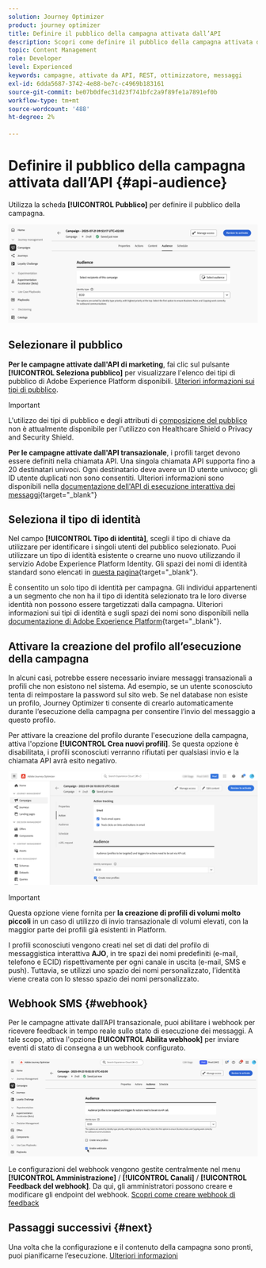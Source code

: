 ```yaml
---
solution: Journey Optimizer
product: journey optimizer
title: Definire il pubblico della campagna attivata dall’API
description: Scopri come definire il pubblico della campagna attivata da API.
topic: Content Management
role: Developer
level: Experienced
keywords: campagne, attivate da API, REST, ottimizzatore, messaggi
exl-id: 6dda5687-3742-4e88-be7c-c4969b183161
source-git-commit: be07b0dfec31d23f741bfc2a9f89fe1a7891ef0b
workflow-type: tm+mt
source-wordcount: '488'
ht-degree: 2%

---
```


# Definire il pubblico della campagna attivata dall’API {#api-audience}

Utilizza la scheda **[!UICONTROL Pubblico]** per definire il pubblico della campagna.

![](assets/campaign-audience.png)

## Selezionare il pubblico

**Per le campagne attivate dall&#39;API di marketing**, fai clic sul pulsante **[!UICONTROL Seleziona pubblico]** per visualizzare l&#39;elenco dei tipi di pubblico di Adobe Experience Platform disponibili. [Ulteriori informazioni sui tipi di pubblico](../audience/about-audiences.md).

>[!IMPORTANT]
>
>L&#39;utilizzo dei tipi di pubblico e degli attributi di [composizione del pubblico](../audience/get-started-audience-orchestration.md) non è attualmente disponibile per l&#39;utilizzo con Healthcare Shield o Privacy and Security Shield.

**Per le campagne attivate dall&#39;API transazionale**, i profili target devono essere definiti nella chiamata API. Una singola chiamata API supporta fino a 20 destinatari univoci. Ogni destinatario deve avere un ID utente univoco; gli ID utente duplicati non sono consentiti. Ulteriori informazioni sono disponibili nella [documentazione dell&#39;API di esecuzione interattiva dei messaggi](https://developer.adobe.com/journey-optimizer-apis/references/messaging/#tag/execution/operation/postIMUnitaryMessageExecution){target="_blank"}

## Seleziona il tipo di identità

Nel campo **[!UICONTROL Tipo di identità]**, scegli il tipo di chiave da utilizzare per identificare i singoli utenti del pubblico selezionato. Puoi utilizzare un tipo di identità esistente o crearne uno nuovo utilizzando il servizio Adobe Experience Platform Identity. Gli spazi dei nomi di identità standard sono elencati in [questa pagina](https://experienceleague.adobe.com/it/docs/experience-platform/identity/features/namespaces#standard){target="_blank"}.

È consentito un solo tipo di identità per campagna. Gli individui appartenenti a un segmento che non ha il tipo di identità selezionato tra le loro diverse identità non possono essere targetizzati dalla campagna. Ulteriori informazioni sui tipi di identità e sugli spazi dei nomi sono disponibili nella [documentazione di Adobe Experience Platform](https://experienceleague.adobe.com/docs/experience-platform/identity/home.html?lang=it){target="_blank"}.

## Attivare la creazione del profilo all’esecuzione della campagna

In alcuni casi, potrebbe essere necessario inviare messaggi transazionali a profili che non esistono nel sistema. Ad esempio, se un utente sconosciuto tenta di reimpostare la password sul sito web. Se nel database non esiste un profilo, Journey Optimizer ti consente di crearlo automaticamente durante l’esecuzione della campagna per consentire l’invio del messaggio a questo profilo.

Per attivare la creazione del profilo durante l&#39;esecuzione della campagna, attiva l&#39;opzione **[!UICONTROL Crea nuovi profili]**. Se questa opzione è disabilitata, i profili sconosciuti verranno rifiutati per qualsiasi invio e la chiamata API avrà esito negativo.

![](assets/api-triggered-create-profile.png)

>[!IMPORTANT]
>
>Questa opzione viene fornita per **la creazione di profili di volumi molto piccoli** in un caso di utilizzo di invio transazionale di volumi elevati, con la maggior parte dei profili già esistenti in Platform.
>
>I profili sconosciuti vengono creati nel set di dati del profilo di messaggistica interattiva **AJO**, in tre spazi dei nomi predefiniti (e-mail, telefono e ECID) rispettivamente per ogni canale in uscita (e-mail, SMS e push). Tuttavia, se utilizzi uno spazio dei nomi personalizzato, l’identità viene creata con lo stesso spazio dei nomi personalizzato.

## Webhook SMS {#webhook}

Per le campagne attivate dall’API transazionale, puoi abilitare i webhook per ricevere feedback in tempo reale sullo stato di esecuzione dei messaggi. A tale scopo, attiva l&#39;opzione **[!UICONTROL Abilita webhook]** per inviare eventi di stato di consegna a un webhook configurato.

![](assets/api-triggered-webhook.png)

Le configurazioni del webhook vengono gestite centralmente nel menu **[!UICONTROL Amministrazione]** / **[!UICONTROL Canali]** / **[!UICONTROL Feedback del webhook]**. Da qui, gli amministratori possono creare e modificare gli endpoint del webhook. [Scopri come creare webhook di feedback](../configuration/feedback-webhooks.md)

## Passaggi successivi {#next}

Una volta che la configurazione e il contenuto della campagna sono pronti, puoi pianificarne l’esecuzione. [Ulteriori informazioni](api-triggered-campaign-schedule.md)

